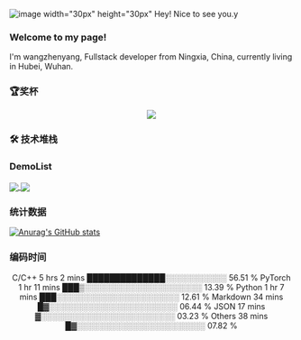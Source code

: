 ![image width="30px" height="30px"](https://user-images.githubusercontent.com/66305203/197138394-ffd42f0e-4e1a-4c67-b5a1-129aa0f8664c.png)  Hey! Nice to see you.y 

### Welcome to my page!
I'm wangzhenyang, Fullstack developer from  Ningxia, China, currently living in  Hubei, Wuhan.

### 🏆奖杯
<div align="center">
  <img src="https://github-profile-trophy.vercel.app/?username=Colincosmo&column=3&margin-w=15&margin-h=15" />
</div>

### 🛠  技术堆栈


### DemoList
<a href="https://github.com/anuraghazra/github-readme-stats">
  <img align="center" src="https://github-readme-stats.vercel.app/api/pin/?username=Colincosmo&repo=vue3-template&show_owner=true&theme=midnight-purple" />
</a>
<a href="https://github.com/anuraghazra/convoychat">
  <img align="center" src="https://github-readme-stats.vercel.app/api/pin/?username=Colincosmo&repo=vue3-template&show_owner=true&theme=midnight-purple" />
</a>

### 统计数据
[![Anurag's GitHub stats](https://github-readme-stats.vercel.app/api?username=Colincosmo&count_private=true&show_icons=true&theme=midnight-purple)](https://github.com/Colincosmo/Colincosmo)


### 编码时间
<div align="center">
  C/C++      5 hrs 2 mins    ██████████████░░░░░░░░░░░   56.51 % 
  PyTorch    1 hr 11 mins    ███▒░░░░░░░░░░░░░░░░░░░░░   13.39 % 
  Python     1 hr 7 mins     ███░░░░░░░░░░░░░░░░░░░░░░   12.61 % 
  Markdown   34 mins         █▓░░░░░░░░░░░░░░░░░░░░░░░   06.44 % 
  JSON       17 mins         ▓░░░░░░░░░░░░░░░░░░░░░░░░   03.23 % 
  Others     38 mins         █▓░░░░░░░░░░░░░░░░░░░░░░░   07.82 %
</div>
